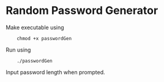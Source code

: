 # Random Password Generator


Make executable using


		chmod +x passwordGen


Run using

		./passwordGen



Input password length when prompted.
